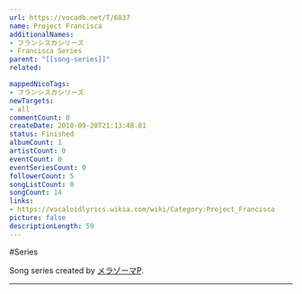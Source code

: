 ```yaml
---
url: https://vocadb.net/T/6837
name: Project Francisca
additionalNames: 
- フランシスカシリーズ
- Francisca Series
parent: "[[song-series]]"
related:

mappedNicoTags:
- フランシスカシリーズ
newTargets:
- all
commentCount: 0
createDate: 2018-09-20T21:13:48.81
status: Finished
albumCount: 1
artistCount: 0
eventCount: 0
eventSeriesCount: 0
followerCount: 5
songListCount: 0
songCount: 14
links: 
- https://vocaloidlyrics.wikia.com/wiki/Category:Project_Francisca
picture: false
descriptionLength: 59
---
```


#Series

Song series created by [メラゾーマP](https://vocadb.net/Ar/422).

---


